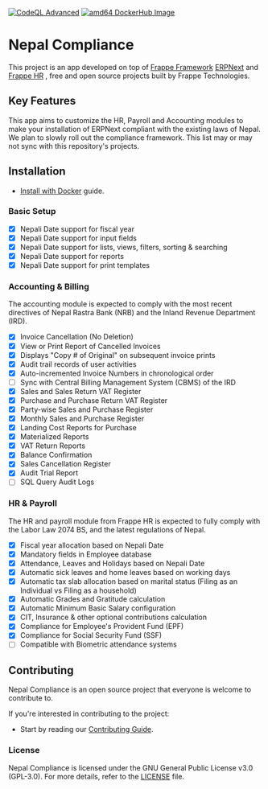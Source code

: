 [![CodeQL Advanced](https://github.com/yarsa/nepal-compliance/actions/workflows/codeql.yml/badge.svg)](https://github.com/yarsa/nepal-compliance/actions/workflows/codeql.yml)
[![amd64 DockerHub Image](https://github.com/yarsa/nepal-compliance/actions/workflows/docker-build-push.yml/badge.svg)](https://github.com/yarsa/nepal-compliance/actions/workflows/docker-build-push.yml)

# Nepal Compliance

This project is an app developed on top of [Frappe Framework](https://github.com/frappe/frappe) [ERPNext](https://github.com/frappe/erpnext) and [Frappe HR](https://github.com/frappe/hrms)  , free and open source projects built by Frappe Technologies.

## Key Features
This app aims to customize the HR, Payroll and Accounting modules to make your installation of ERPNext compliant with the existing laws of Nepal. We plan to slowly roll out the compliance framework. This list may or may not sync with this repository's projects.

## Installation
* [Install with Docker](/docs/docker-install.md) guide.

### Basic Setup
- [x] Nepali Date support for fiscal year
- [x] Nepali Date support for input fields
- [x] Nepali Date support for lists, views, filters, sorting & searching
- [x] Nepali Date support for reports
- [x] Nepali Date support for print templates
### Accounting & Billing
The accounting module is expected to comply with the most recent directives of Nepal Rastra Bank (NRB) and the Inland Revenue Department (IRD).
- [x] Invoice Cancellation (No Deletion)
- [x] View or Print Report of Cancelled Invoices
- [x] Displays "Copy # of Original" on subsequent invoice prints
- [x] Audit trail records of user activities
- [x] Auto-incremented Invoice Numbers in chronological order
- [ ] Sync with Central Billing Management System (CBMS) of the IRD
- [x] Sales and Sales Return VAT Register
- [x] Purchase and Purchase Return VAT Register
- [x] Party-wise Sales and Purchase Register
- [x] Monthly  Sales and Purchase Register
- [x] Landing Cost Reports for Purchase
- [x] Materialized Reports
- [x] VAT Return Reports
- [x] Balance Confirmation
- [x] Sales Cancellation Register
- [x] Audit Trial Report
- [ ] SQL Query Audit Logs

### HR & Payroll
The HR and payroll module from Frappe HR is expected to fully comply with the Labor Law 2074 BS, and the latest regulations of Nepal.
- [x] Fiscal year allocation based on Nepali Date
- [x] Mandatory fields in Employee database
- [x] Attendance, Leaves and Holidays based on Nepali Date
- [x] Automatic sick leaves and home leaves based on working days
- [x] Automatic tax slab allocation based on marital status (Filing as an Individual vs Filing as a household)
- [x] Automatic Grades and Gratitude calculation
- [x] Automatic Minimum Basic Salary configuration
- [x] CIT, Insurance & other optional contributions calculation
- [x] Compliance for Employee's Provident Fund (EPF)
- [x] Compliance for Social Security Fund (SSF)
- [ ] Compatible with Biometric attendance systems

## Contributing
Nepal Compliance is an open source project that everyone is welcome to contribute to.

If you're interested in contributing to the project:
* Start by reading our [Contributing Guide](/CONTRIBUTING.md).

### License
Nepal Compliance is licensed under the GNU General Public License v3.0 (GPL-3.0). For more details, refer to the [LICENSE](/LICENSE) file.
